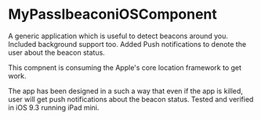 # MyPassIbeaconiOSComponent
A generic application which is useful to detect beacons around you. Included background support too. Added Push notifications to denote the user about the beacon status.

This compnent is consuming the Apple's core location framework to get work. 

The app has been designed in a such a way that even if the app is killed, user will get push notifications about the beacon status. Tested and verified in iOS 9.3 running iPad mini.
